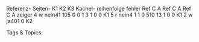 Referenz- Seiten- K1 K2 K3 Kachel-
reihenfolge fehler Ref C A Ref C A Ref C A zeiger
4 w nein41 105 0 0 1 3 1 0 0 K1
5 r nein4 1 1 0 510 13 1 0 0 K1
2 w ja401 0 K2

   Tags & Topics:
   